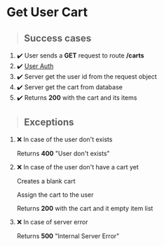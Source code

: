 # Get User Cart

> ## Success cases

1. :heavy_check_mark: User sends a **GET** request to route **/carts**
2. :heavy_check_mark: [User Auth](./user_auth.md)
3. :heavy_check_mark: Server get the user id from the request object
4. :heavy_check_mark: Server get the cart from database
5. :heavy_check_mark: Returns **200** with the cart and its items

> ## Exceptions

1. :x: In case of the user don't exists

    Returns **400** "User don't exists"

2. :x: In case of the user don't have a cart yet

    Creates a blank cart

    Assign the cart to the user

    Returns **200** with the cart and it empty item list

3. :x: In case of server error

    Returns **500** "Internal Server Error"